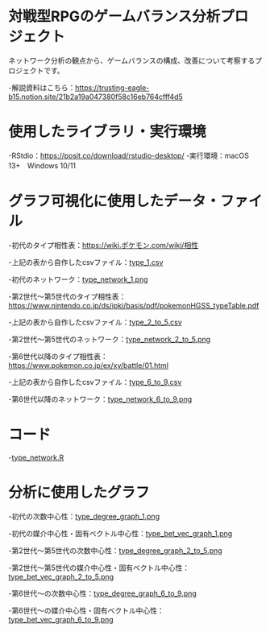 # 対戦型RPGのゲームバランス分析プロジェクト
ネットワーク分析の観点から、ゲームバランスの構成、改善について考察するプロジェクトです。

-解説資料はこちら：https://trusting-eagle-b15.notion.site/21b2a19a047380f58c16eb764cfff4d5

# 使用したライブラリ・実行環境

-RStdio：https://posit.co/download/rstudio-desktop/
-実行環境：macOS 13+　Windows 10/11

# グラフ可視化に使用したデータ・ファイル

-初代のタイプ相性表：https://wiki.ポケモン.com/wiki/相性 

-上記の表から自作したcsvファイル：[type_1.csv](type_1.csv/) 

-初代のネットワーク：[type_network_1.png](type_network_1.png/)

-第2世代〜第5世代のタイプ相性表：https://www.nintendo.co.jp/ds/ipkj/basis/pdf/pokemonHGSS_typeTable.pdf 

-上記の表から自作したcsvファイル：[type_2_to_5.csv](type_2_to_5.csv/)

-第2世代〜第5世代のネットワーク：[type_network_2_to_5.png](type_network_2_to_5.png/)

-第6世代以降のタイプ相性表：https://www.pokemon.co.jp/ex/xy/battle/01.html 

-上記の表から自作したcsvファイル：[type_6_to_9.csv](type_6_to_9.csv/)

-第6世代以降のネットワーク：[type_network_6_to_9.png](type_network_6_to_9.png/)

# コード
-[type_network.R](type_network.R/)

# 分析に使用したグラフ
-初代の次数中心性：[type_degree_graph_1.png](type_degree_graph_1.png/)

-初代の媒介中心性・固有ベクトル中心性：[type_bet_vec_graph_1.png](type_bet_vec_graph_1.png/)

-第2世代〜第5世代の次数中心性：[type_degree_graph_2_to_5.png](type_degree_graph_2_to_5.png/)

-第2世代〜第5世代の媒介中心性・固有ベクトル中心性：[type_bet_vec_graph_2_to_5.png](type_bet_vec_graph_2_to_5.png/)

-第6世代〜の次数中心性：[type_degree_graph_6_to_9.png](type_degree_graph_6_to_9.png/)

-第6世代〜の媒介中心性・固有ベクトル中心性：[type_bet_vec_graph_6_to_9.png](type_bet_vec_graph_6_to_9.png/)





